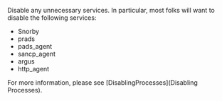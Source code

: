 Disable any unnecessary services.  In particular, most folks will want to disable the following services:
* Snorby
* prads
* pads_agent
* sancp_agent
* argus
* http_agent

For more information, please see [DisablingProcesses](Disabling Processes).